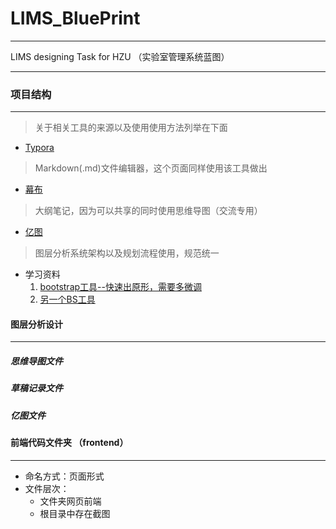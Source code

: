 # LIMS_BluePrint  

---

LIMS designing Task for HZU （实验室管理系统蓝图）

----

### 项目结构

----

> 关于相关工具的来源以及使用使用方法列举在下面

* [Typora](https://typora.io/)

> Markdown(.md)文件编辑器，这个页面同样使用该工具做出

* [幕布](https://mubu.com/)

> 大纲笔记，因为可以共享的同时使用思维导图（交流专用）

* [亿图](https://www.edrawsoft.cn/)

> 图层分析系统架构以及规划流程使用，规范统一

* 学习资料
  1. [bootstrap工具--快速出原形，需要多微调](https://www.bootcss.com/p/layoutit/)
  2. [另一个BS工具](http://www.ibootstrap.cn/)



#### 图层分析设计

----

##### 思维导图文件



##### 草稿记录文件



##### 亿图文件



#### 前端代码文件夹 （frontend）

---

* 命名方式：页面形式
* 文件层次：
  * 文件夹网页前端
  * 根目录中存在截图

 




